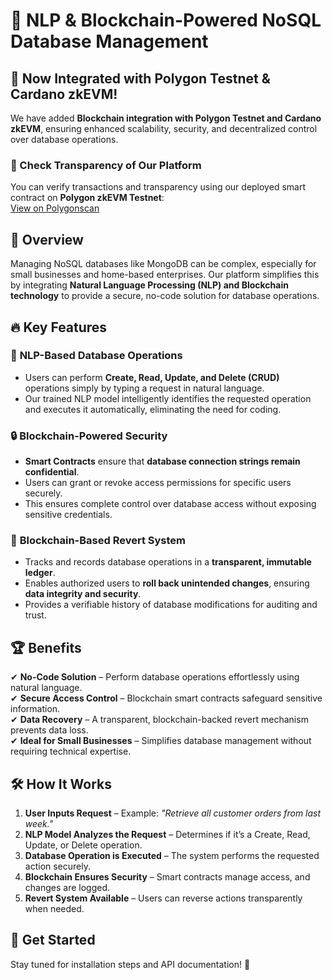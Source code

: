 # 🚀 NLP & Blockchain-Powered NoSQL Database Management

## 🔷 Now Integrated with Polygon Testnet & Cardano zkEVM!
We have added **Blockchain integration with Polygon Testnet and Cardano zkEVM**, ensuring enhanced scalability, security, and decentralized control over database operations.

### 🔗 Check Transparency of Our Platform
You can verify transactions and transparency using our deployed smart contract on **Polygon zkEVM Testnet**:  
[View on Polygonscan](https://cardona-zkevm.polygonscan.com/address/0x37D31345F164Ab170B19bc35225Abc98Ce30b46A)

## 📌 Overview
Managing NoSQL databases like MongoDB can be complex, especially for small businesses and home-based enterprises. Our platform simplifies this by integrating **Natural Language Processing (NLP) and Blockchain technology** to provide a secure, no-code solution for database operations.

## 🔥 Key Features
### 🤖 **NLP-Based Database Operations**
- Users can perform **Create, Read, Update, and Delete (CRUD)** operations simply by typing a request in natural language.
- Our trained NLP model intelligently identifies the requested operation and executes it automatically, eliminating the need for coding.

### 🔒 **Blockchain-Powered Security**
- **Smart Contracts** ensure that **database connection strings remain confidential**.
- Users can grant or revoke access permissions for specific users securely.
- This ensures complete control over database access without exposing sensitive credentials.

### 🔄 **Blockchain-Based Revert System**
- Tracks and records database operations in a **transparent, immutable ledger**.
- Enables authorized users to **roll back unintended changes**, ensuring **data integrity and security**.
- Provides a verifiable history of database modifications for auditing and trust.

## 🏆 Benefits
✔ **No-Code Solution** – Perform database operations effortlessly using natural language.  
✔ **Secure Access Control** – Blockchain smart contracts safeguard sensitive information.  
✔ **Data Recovery** – A transparent, blockchain-backed revert mechanism prevents data loss.  
✔ **Ideal for Small Businesses** – Simplifies database management without requiring technical expertise.  

## 🛠️ How It Works
1. **User Inputs Request** – Example: *"Retrieve all customer orders from last week."*
2. **NLP Model Analyzes the Request** – Determines if it’s a Create, Read, Update, or Delete operation.
3. **Database Operation is Executed** – The system performs the requested action securely.
4. **Blockchain Ensures Security** – Smart contracts manage access, and changes are logged.
5. **Revert System Available** – Users can reverse actions transparently when needed.

## 📢 Get Started
Stay tuned for installation steps and API documentation! 🚀


